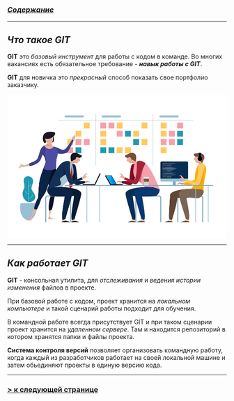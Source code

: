 ### [***Содержание***](./readmy.md)
---
## ***Что такое GIT***

**GIT** это *базовый инструмент* для работы с кодом в команде. 
Во многих вакансиях есть обязательное требование - ***навык работы с GIT***.

**GIT** для новичка это *прекрасный* способ показать свое портфолио заказчику.

![git-command](./assets/developmentteam3.jpg)

---

## ***Как работает GIT***

**GIT** - консольная утилита, для *отслеживания* и *ведения истории изменения* файлов в проекте.

При базовой работе с кодом, проект хранится на *локальном компьютере* и такой сценарий работы подходит для обучения.

В командной работе всегда присутствует GIT и при таком сценарии проект хранится на *удаленном сервере*. Там и находится репозиторий в котором хранятся папки и файлы проекта.

**Система контроля версий** позволяет организовать командную работу, когда каждый из разработчиков работает на своей локальной машине и затем обьединяют проекты в единую версию кода. 

---

### [**> к следующей странице**](./download.md)